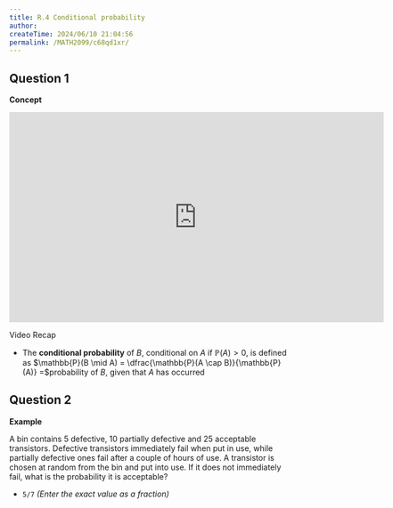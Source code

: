 ```yaml
---
title: R.4 Conditional probability
author:
createTime: 2024/06/10 21:04:56
permalink: /MATH2099/c68qd1xr/
---
```



## Question 1

<div class="how_qb">

**Concept**

<iframe width="672" height="378" src="https://www.youtube.com/embed/cIBJyVJXq_c" title="LR 5 Conditional Probability" frameborder="0" allow="accelerometer; autoplay; clipboard-write; encrypted-media; gyroscope; picture-in-picture; web-share" referrerpolicy="strict-origin-when-cross-origin" allowfullscreen></iframe>

Video Recap

- The **conditional probability** of $B$, conditional on $A$ if $\mathbb{P}(A) > 0$, is defined as $\mathbb{P}(B \mid A) = \dfrac{\mathbb{P}(A \cap B)}{\mathbb{P}(A)} =$probability of $B$, given that $A$ has occurred 

</div>

## Question 2

<div class="how_qb">

**Example**
 

A bin contains $5$ defective, $10$ partially defective and $25$ acceptable transistors. Defective transistors immediately fail when put in use, while partially defective ones fail after a couple of hours of use. A transistor is chosen at random from the bin and put into use. If it does not immediately fail, what is the probability it is acceptable?

- `5/7`  _(Enter the exact value as a fraction)_

</div>